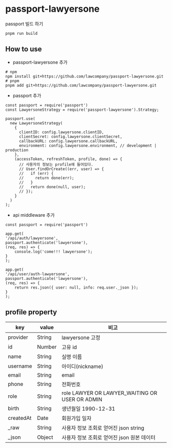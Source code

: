 # passport-lawyersone

passport 빌드 하기

```
pnpm run build
```

## How to use

- passport-lawyersone 추가

```
# npm
npm install git+https://github.com/lawcompany/passport-lawyersone.git
# pnpm
pnpm add git+https://github.com/lawcompany/passport-lawyersone.git
```

- passport 추가

```
const passport = require('passport')
const LawyersoneStrategy = require('passport-lawyersone').Strategy;

passport.use(
  new LawyersoneStrategy(
    {
      clientID: config.lawyersone.clientID,
      clientSecret: config.lawyersone.clientSecret,
      callbackURL: config.lawyersone.callbackURL,
      environment: config.lawyersone.environment, // development | production
    },
    (accessToken, refreshToken, profile, done) => {
      // 사용자의 정보는 profile에 들어있다.
      // User.findOrCreate((err, user) => {
      //   if (err) {
      //     return done(err);
      //   }
      //   return done(null, user);
      // });
    }
  )
);
```

- api middleware 추가

```
const passport = require('passport')

app.get(
'/api/auth/lawyersone',
passport.authenticate('lawyersone'),
(req, res) => {
    console.log('come!!! lawyersone');
}
);

app.get(
'/api/user/auth-lawyersone',
passport.authenticate('lawyersone'),
(req, res) => {
    return res.json({ user: null, info: req.user._json });
}
);
```

## profile property

| key       | value  | 비고                                           |
| --------- | ------ | ---------------------------------------------- |
| provider  | String | lawyersone 고정                                |
| id        | Number | 고유 id                                        |
| name      | String | 실명 이름                                      |
| username  | String | 아이디(nickname)                               |
| email     | String | email                                          |
| phone     | String | 전화번호                                       |
| role      | String | role LAWYER OR LAWYER_WAITING OR USER OR ADMIN |
| birth     | String | 생년월일 1990-12-31                            |
| createdAt | Date   | 회원가입 일자                                  |
| \_raw     | String | 사용자 정보 조회로 얻어진 json string          |
| \_json    | Object | 사용자 정보 조회로 얻어진 json 원본 데이터     |
